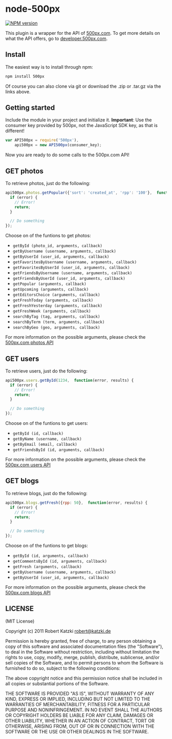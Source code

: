 # node-500px

[![NPM version](https://badge.fury.io/js/500px.png)](http://badge.fury.io/js/500px)

This plugin is a wrapper for the API of [500px.com](http://500px.com). To get more details on what the API offers, go to [developer.500px.com](http://developer.500px.com/).

## Install

The easiest way is to install through npm:

```bash
npm install 500px
```

Of course you can also clone via git or download the .zip or .tar.gz via the links above.

## Getting started

Include the module in your project and initialize it. **Important**: Use the consumer key provided by 500px, not the JavaScript SDK key, as that is different!

```javascript
var API500px = require('500px'),
    api500px = new API500px(consumer_key);
```

Now you are ready to do some calls to the 500px.com API!

## GET photos

To retrieve photos, just do the following:

```javascript
api500px.photos.getPopular({'sort': 'created_at', 'rpp': '100'},  function(error, results) {
  if (error) {
    // Error!
    return;
  }

  // Do something
});
```

Choose on of the funtions to get photos:

* `getById (photo_id, arguments, callback)`
* `getByUsername (username, arguments, callback)`
* `getByUserId (user_id, arguments, callback)`
* `getFavoritesByUsername (username, arguments, callback)`
* `getFavoritesByUserId (user_id, arguments, callback)`
* `getFriendsByUsername (username, arguments, callback)`
* `getFriendsByUserId (user_id, arguments, callback)`
* `getPopular (arguments, callback)`
* `getUpcoming (arguments, callback)`
* `getEditorsChoice (arguments, callback)`
* `getFreshToday (arguments, callback)`
* `getFreshYesterday (arguments, callback)`
* `getFreshWeek (arguments, callback)`
* `searchByTag (tag, arguments, callback)`
* `searchByTerm (term, arguments, callback)`
* `searchByGeo (geo, arguments, callback)`

For more information on the possible arguments, please check the [500px.com photos API](http://developer.500px.com/docs/photos-index)

## GET users

To retrieve users, just do the following:

```javascript
api500px.users.getById(1234,  function(error, results) {
  if (error) {
    // Error!
    return;
  }

  // Do something
});
```

Choose on of the funtions to get users:

* `getById (id, callback)`
* `getByName (username, callback)`
* `getByEmail (email, callback)`
* `getFriendsById (id, arguments, callback)`

For more information on the possible arguments, please check the [500px.com users API](http://developer.500px.com/docs/users-index)

## GET blogs

To retrieve blogs, just do the following:

```javascript
api500px.blogs.getFresh({rpp: 50},  function(error, results) {
  if (error) {
    // Error!
    return;
  }

  // Do something
});
```

Choose on of the funtions to get blogs:

* `getById (id, arguments, callback)`
* `getCommentsById (id, arguments, callback)`
* `getFresh (arguments, callback)`
* `getByUsername (username, arguments, callback)`
* `getByUserId (user_id, arguments, callback)`

For more information on the possible arguments, please check the [500px.com blogs API](http://developer.500px.com/docs/blogs-index)

## LICENSE

(MIT License)

Copyright (c) 2011 Robert Katzki <robert@katzki.de>

Permission is hereby granted, free of charge, to any person obtaining
a copy of this software and associated documentation files (the
"Software"), to deal in the Software without restriction, including
without limitation the rights to use, copy, modify, merge, publish,
distribute, sublicense, and/or sell copies of the Software, and to
permit persons to whom the Software is furnished to do so, subject to
the following conditions:

The above copyright notice and this permission notice shall be
included in all copies or substantial portions of the Software.

THE SOFTWARE IS PROVIDED "AS IS", WITHOUT WARRANTY OF ANY KIND,
EXPRESS OR IMPLIED, INCLUDING BUT NOT LIMITED TO THE WARRANTIES OF
MERCHANTABILITY, FITNESS FOR A PARTICULAR PURPOSE AND
NONINFRINGEMENT. IN NO EVENT SHALL THE AUTHORS OR COPYRIGHT HOLDERS BE
LIABLE FOR ANY CLAIM, DAMAGES OR OTHER LIABILITY, WHETHER IN AN ACTION
OF CONTRACT, TORT OR OTHERWISE, ARISING FROM, OUT OF OR IN CONNECTION
WITH THE SOFTWARE OR THE USE OR OTHER DEALINGS IN THE SOFTWARE.

